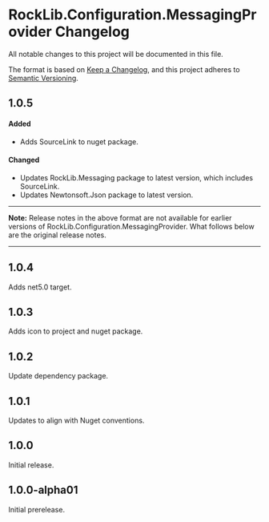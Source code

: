 # RockLib.Configuration.MessagingProvider Changelog

All notable changes to this project will be documented in this file.

The format is based on [Keep a Changelog](https://keepachangelog.com/en/1.0.0/),
and this project adheres to [Semantic Versioning](https://semver.org/spec/v2.0.0.html).

## 1.0.5

#### Added

- Adds SourceLink to nuget package.

#### Changed

- Updates RockLib.Messaging package to latest version, which includes SourceLink.
- Updates Newtonsoft.Json package to latest version.

----

**Note:** Release notes in the above format are not available for earlier versions of
RockLib.Configuration.MessagingProvider. What follows below are the original release notes.

----

## 1.0.4

Adds net5.0 target.

## 1.0.3

Adds icon to project and nuget package.

## 1.0.2

Update dependency package.

## 1.0.1

Updates to align with Nuget conventions.

## 1.0.0

Initial release.

## 1.0.0-alpha01

Initial prerelease.
